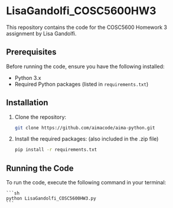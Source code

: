 # LisaGandolfi_COSC5600HW3
This repository contains the code for the COSC5600 Homework 3 assignment by Lisa Gandolfi.

## Prerequisites

Before running the code, ensure you have the following installed:

- Python 3.x
- Required Python packages (listed in `requirements.txt`)

## Installation

1. Clone the repository:

    ```sh
    git clone https://github.com/aimacode/aima-python.git
    ```

2. Install the required packages: (also included in the .zip file)

    ```sh
    pip install -r requirements.txt
    ```

## Running the Code

To run the code, execute the following command in your terminal:

    ```sh
    python LisaGandolfi_COSC5600HW3.py
    ```

